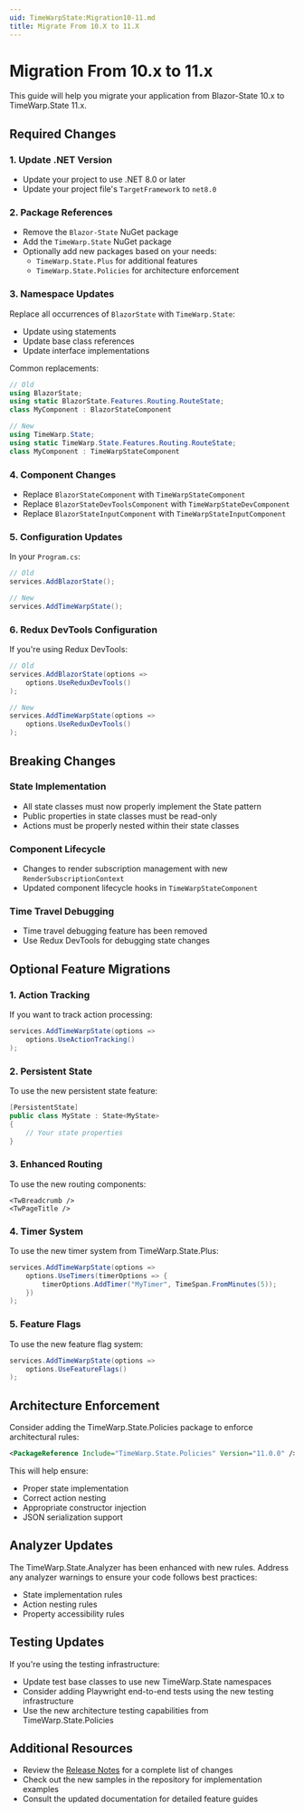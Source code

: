 ```yaml
---
uid: TimeWarpState:Migration10-11.md
title: Migrate From 10.X to 11.X
---
```


# Migration From 10.x to 11.x

This guide will help you migrate your application from Blazor-State 10.x to TimeWarp.State 11.x.

## Required Changes

### 1. Update .NET Version
- Update your project to use .NET 8.0 or later
- Update your project file's `TargetFramework` to `net8.0`

### 2. Package References
- Remove the `Blazor-State` NuGet package
- Add the `TimeWarp.State` NuGet package
- Optionally add new packages based on your needs:
  - `TimeWarp.State.Plus` for additional features
  - `TimeWarp.State.Policies` for architecture enforcement

### 3. Namespace Updates
Replace all occurrences of `BlazorState` with `TimeWarp.State`:
- Update using statements
- Update base class references
- Update interface implementations

Common replacements:
```csharp
// Old
using BlazorState;
using static BlazorState.Features.Routing.RouteState;
class MyComponent : BlazorStateComponent

// New
using TimeWarp.State;
using static TimeWarp.State.Features.Routing.RouteState;
class MyComponent : TimeWarpStateComponent
```

### 4. Component Changes
- Replace `BlazorStateComponent` with `TimeWarpStateComponent`
- Replace `BlazorStateDevToolsComponent` with `TimeWarpStateDevComponent`
- Replace `BlazorStateInputComponent` with `TimeWarpStateInputComponent`

### 5. Configuration Updates
In your `Program.cs`:
```csharp
// Old
services.AddBlazorState();

// New
services.AddTimeWarpState();
```

### 6. Redux DevTools Configuration
If you're using Redux DevTools:
```csharp
// Old
services.AddBlazorState(options => 
    options.UseReduxDevTools()
);

// New
services.AddTimeWarpState(options => 
    options.UseReduxDevTools()
);
```

## Breaking Changes

### State Implementation
- All state classes must now properly implement the State pattern
- Public properties in state classes must be read-only
- Actions must be properly nested within their state classes

### Component Lifecycle
- Changes to render subscription management with new `RenderSubscriptionContext`
- Updated component lifecycle hooks in `TimeWarpStateComponent`

### Time Travel Debugging
- Time travel debugging feature has been removed
- Use Redux DevTools for debugging state changes

## Optional Feature Migrations

### 1. Action Tracking
If you want to track action processing:
```csharp
services.AddTimeWarpState(options => 
    options.UseActionTracking()
);
```

### 2. Persistent State
To use the new persistent state feature:
```csharp
[PersistentState]
public class MyState : State<MyState>
{
    // Your state properties
}
```

### 3. Enhanced Routing
To use the new routing components:
```razor
<TwBreadcrumb />
<TwPageTitle />
```

### 4. Timer System
To use the new timer system from TimeWarp.State.Plus:
```csharp
services.AddTimeWarpState(options => 
    options.UseTimers(timerOptions => {
        timerOptions.AddTimer("MyTimer", TimeSpan.FromMinutes(5));
    })
);
```

### 5. Feature Flags
To use the new feature flag system:
```csharp
services.AddTimeWarpState(options => 
    options.UseFeatureFlags()
);
```

## Architecture Enforcement

Consider adding the TimeWarp.State.Policies package to enforce architectural rules:
```xml
<PackageReference Include="TimeWarp.State.Policies" Version="11.0.0" />
```

This will help ensure:
- Proper state implementation
- Correct action nesting
- Appropriate constructor injection
- JSON serialization support

## Analyzer Updates

The TimeWarp.State.Analyzer has been enhanced with new rules. Address any analyzer warnings to ensure your code follows best practices:
- State implementation rules
- Action nesting rules
- Property accessibility rules

## Testing Updates

If you're using the testing infrastructure:
- Update test base classes to use new TimeWarp.State namespaces
- Consider adding Playwright end-to-end tests using the new testing infrastructure
- Use the new architecture testing capabilities from TimeWarp.State.Policies

## Additional Resources

- Review the [Release Notes](xref:TimeWarpState:Release.11.0.0.md) for a complete list of changes
- Check out the new samples in the repository for implementation examples
- Consult the updated documentation for detailed feature guides
